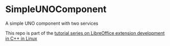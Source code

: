 # SimpleUNOComponent
A simple UNO component with two services

This repo is part of the [tutorial series on LibreOffice extension development in C++ in Linux](https://niocs.github.io/LOBook/extensions/index.html)
